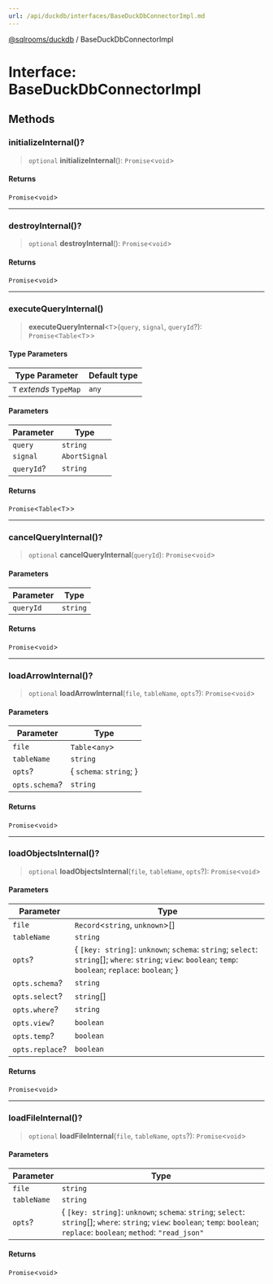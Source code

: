 ```yaml
---
url: /api/duckdb/interfaces/BaseDuckDbConnectorImpl.md
---
```

[@sqlrooms/duckdb](../index.md) / BaseDuckDbConnectorImpl

# Interface: BaseDuckDbConnectorImpl

## Methods

### initializeInternal()?

> `optional` **initializeInternal**(): `Promise`<`void`>

#### Returns

`Promise`<`void`>

***

### destroyInternal()?

> `optional` **destroyInternal**(): `Promise`<`void`>

#### Returns

`Promise`<`void`>

***

### executeQueryInternal()

> **executeQueryInternal**<`T`>(`query`, `signal`, `queryId`?): `Promise`<`Table`<`T`>>

#### Type Parameters

| Type Parameter | Default type |
| ------ | ------ |
| `T` *extends* `TypeMap` | `any` |

#### Parameters

| Parameter | Type |
| ------ | ------ |
| `query` | `string` |
| `signal` | `AbortSignal` |
| `queryId`? | `string` |

#### Returns

`Promise`<`Table`<`T`>>

***

### cancelQueryInternal()?

> `optional` **cancelQueryInternal**(`queryId`): `Promise`<`void`>

#### Parameters

| Parameter | Type |
| ------ | ------ |
| `queryId` | `string` |

#### Returns

`Promise`<`void`>

***

### loadArrowInternal()?

> `optional` **loadArrowInternal**(`file`, `tableName`, `opts`?): `Promise`<`void`>

#### Parameters

| Parameter | Type |
| ------ | ------ |
| `file` | `Table`<`any`> | `Uint8Array`<`ArrayBufferLike`> |
| `tableName` | `string` |
| `opts`? | { `schema`: `string`; } |
| `opts.schema`? | `string` |

#### Returns

`Promise`<`void`>

***

### loadObjectsInternal()?

> `optional` **loadObjectsInternal**(`file`, `tableName`, `opts`?): `Promise`<`void`>

#### Parameters

| Parameter | Type |
| ------ | ------ |
| `file` | `Record`<`string`, `unknown`>\[] |
| `tableName` | `string` |
| `opts`? | { `[key: string]`: `unknown`; `schema`: `string`; `select`: `string`\[]; `where`: `string`; `view`: `boolean`; `temp`: `boolean`; `replace`: `boolean`; } |
| `opts.schema`? | `string` |
| `opts.select`? | `string`\[] |
| `opts.where`? | `string` |
| `opts.view`? | `boolean` |
| `opts.temp`? | `boolean` |
| `opts.replace`? | `boolean` |

#### Returns

`Promise`<`void`>

***

### loadFileInternal()?

> `optional` **loadFileInternal**(`file`, `tableName`, `opts`?): `Promise`<`void`>

#### Parameters

| Parameter | Type |
| ------ | ------ |
| `file` | `string` | `File` |
| `tableName` | `string` |
| `opts`? | { `[key: string]`: `unknown`; `schema`: `string`; `select`: `string`\[]; `where`: `string`; `view`: `boolean`; `temp`: `boolean`; `replace`: `boolean`; `method`: `"read_json"` | `"read_ndjson"` | `"read_parquet"` | `"read_csv"` | `"auto"`; } | { `[key: string]`: `unknown`; `schema`: `string`; `select`: `string`\[]; `where`: `string`; `view`: `boolean`; `temp`: `boolean`; `replace`: `boolean`; `options`: `string` | `Record`<`string`, `unknown`> | `string`\[]; `method`: `"st_read"`; } |

#### Returns

`Promise`<`void`>

